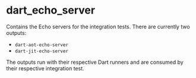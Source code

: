 # dart_echo_server

Contains the Echo servers for the integration tests. There are currently two outputs:
- `dart-aot-echo-server`
- `dart-jit-echo-server`

The outputs run with their respective Dart runners and are consumed by their respective integration test.
